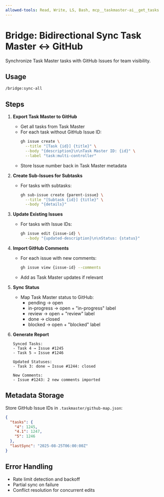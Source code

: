```yaml
---
allowed-tools: Read, Write, LS, Bash, mcp__taskmaster-ai__get_tasks
---
```


# Bridge: Bidirectional Sync Task Master ↔ GitHub

Synchronize Task Master tasks with GitHub Issues for team visibility.

## Usage
```
/bridge:sync-all
```

## Steps

1. **Export Task Master to GitHub**
   - Get all tasks from Task Master
   - For each task without GitHub Issue ID:
     ```bash
     gh issue create \
       --title "[Task {id}] {title}" \
       --body "{description}\n\nTask Master ID: {id}" \
       --label "task:multi-controller"
     ```
   - Store Issue number back in Task Master metadata

2. **Create Sub-Issues for Subtasks**
   - For tasks with subtasks:
     ```bash
     gh sub-issue create {parent-issue} \
       --title "[Subtask {id}] {title}" \
       --body "{details}"
     ```

3. **Update Existing Issues**
   - For tasks with Issue IDs:
     ```bash
     gh issue edit {issue-id} \
       --body "{updated-description}\n\nStatus: {status}"
     ```

4. **Import GitHub Comments**
   - For each issue with new comments:
     ```bash
     gh issue view {issue-id} --comments
     ```
   - Add as Task Master updates if relevant

5. **Sync Status**
   - Map Task Master status to GitHub:
     - pending → open
     - in-progress → open + "in-progress" label
     - review → open + "review" label
     - done → closed
     - blocked → open + "blocked" label

6. **Generate Report**
   ```
   Synced Tasks:
   - Task 4 → Issue #1245
   - Task 5 → Issue #1246
   
   Updated Statuses:
   - Task 3: done → Issue #1244: closed
   
   New Comments:
   - Issue #1243: 2 new comments imported
   ```

## Metadata Storage

Store GitHub Issue IDs in `.taskmaster/github-map.json`:
```json
{
  "tasks": {
    "4": 1245,
    "4.1": 1247,
    "5": 1246
  },
  "lastSync": "2025-08-25T06:00:00Z"
}
```

## Error Handling
- Rate limit detection and backoff
- Partial sync on failure
- Conflict resolution for concurrent edits